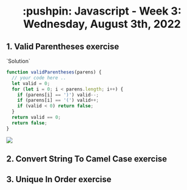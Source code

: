 <h1 align="center">:pushpin: Javascript - Week 3: Wednesday, August 3th, 2022</h1>

  <h2> 1. Valid Parentheses exercise</h2>
  `Solution`

```javascript
function validParentheses(parens) {
  // your code here ..
  let valid = 0;
  for (let i = 0; i < parens.length; i++) {
    if (parens[i] == ')') valid--;
    if (parens[i] == '(') valid++;
    if (valid < 0) return false;
  }
  return valid == 0;
  return false;
}
```
<img src="https://i.ibb.co/SB34MTf/imagen-2022-08-02-190309551.png">

  <h2> 2. Convert String To Camel Case exercise</h2>
  <h2> 3. Unique In Order exercise</h2>
